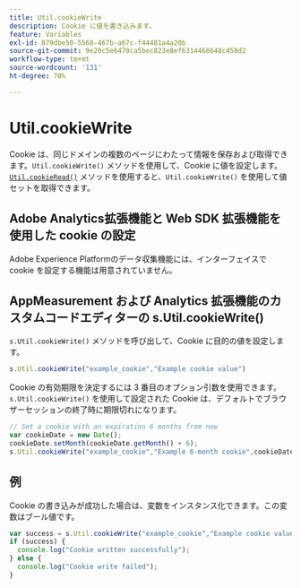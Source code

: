 ```yaml
---
title: Util.cookieWrite
description: Cookie に値を書き込みます。
feature: Variables
exl-id: 079dbe50-5568-467b-a67c-f44481a4a20b
source-git-commit: 9e20c5e6470ca5bec823e8ef6314468648c458d2
workflow-type: tm+mt
source-wordcount: '131'
ht-degree: 70%

---
```


# Util.cookieWrite

Cookie は、同じドメインの複数のページにわたって情報を保存および取得できます。`Util.cookieWrite()` メソッドを使用して、Cookie に値を設定します。[`Util.cookieRead()`](util-cookieread.md) メソッドを使用すると、`Util.cookieWrite()` を使用して値セットを取得できます。

## Adobe Analytics拡張機能と Web SDK 拡張機能を使用した cookie の設定

Adobe Experience Platformのデータ収集機能には、インターフェイスで cookie を設定する機能は用意されていません。

## AppMeasurement および Analytics 拡張機能のカスタムコードエディターの s.Util.cookieWrite()

`s.Util.cookieWrite()` メソッドを呼び出して、Cookie に目的の値を設定します。

```js
s.Util.cookieWrite("example_cookie","Example cookie value")
```

Cookie の有効期限を決定するには 3 番目のオプション引数を使用できます。`s.Util.cookieWrite()` を使用して設定された Cookie は、デフォルトでブラウザーセッションの終了時に期限切れになります。

```js
// Set a cookie with an expiration 6 months from now
var cookieDate = new Date();
cookieDate.setMonth(cookieDate.getMonth() + 6);
s.Util.cookieWrite("example_cookie","Example 6-month cookie",cookieDate);
```

## 例

Cookie の書き込みが成功した場合は、変数をインスタンス化できます。この変数はブール値です。

```js
var success = s.Util.cookieWrite("example_cookie","Example cookie value");
if (success) {
  console.log("Cookie written successfully");
} else {
  console.log("Cookie write failed");
}
```
